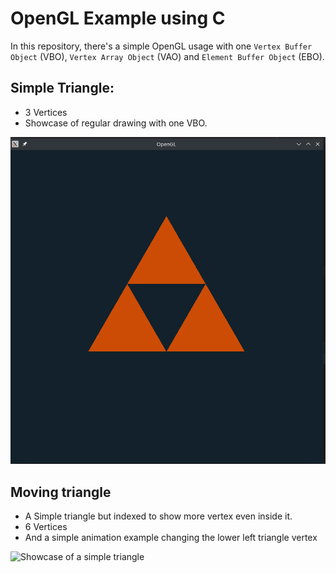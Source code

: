 # OpenGL Example using C

In this repository, there's a simple OpenGL usage with one `Vertex Buffer Object` (VBO),
`Vertex Array Object` (VAO) and `Element Buffer Object` (EBO).

## Simple Triangle:

- 3 Vertices
- Showcase of regular drawing with one VBO.

<img src="/resources/static_image.png" alt="Showcase of a simple triangle"/>


## Moving triangle

- A Simple triangle but indexed to show more vertex even inside it.
- 6 Vertices
- And a simple animation example changing the lower left triangle vertex

<img src="/resources/openggif.gif" alt="Showcase of a simple triangle"/>
